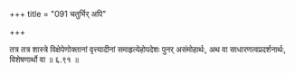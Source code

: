 +++
title = "091 चतुर्भिर् अपि"

+++

तत्र तत्र शास्त्रे विक्षेपेणोक्तानां वृत्त्यादीनां समाहृत्येहोपदेशः पुनर् असंमोहार्थः, अथ वा साधारणत्वप्रदर्शनार्थः, विशेषणार्थो वा ॥ ६.९१ ॥